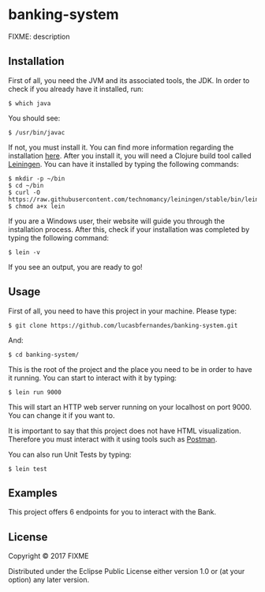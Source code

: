 # banking-system

FIXME: description

## Installation

First of all, you need the JVM and its associated tools, the JDK. In order to check if you already have it installed, run:

    $ which java

You should see:

    $ /usr/bin/javac

If not, you must install it. You can find more information regarding the installation [here](http://www.oracle.com/technetwork/java/javase/downloads/index.html). After you install it, you will need a Clojure build tool called [Leiningen](https://leiningen.org/). You can have it installed by typing the following commands:

    $ mkdir -p ~/bin
    $ cd ~/bin
    $ curl -O https://raw.githubusercontent.com/technomancy/leiningen/stable/bin/lein
    $ chmod a+x lein

If you are a Windows user, their website will guide you through the installation process. After this, check if your installation was completed by typing the following command:

    $ lein -v

If you see an output, you are ready to go!

## Usage

First of all, you need to have this project in your machine. Please type:

    $ git clone https://github.com/lucasbfernandes/banking-system.git

And:

    $ cd banking-system/

This is the root of the project and the place you need to be in order to have it running. You can start to interact with it by typing:

    $ lein run 9000

This will start an HTTP web server running on your localhost on port 9000. You can change it if you want to.

It is important to say that this project does not have HTML visualization. Therefore you must interact with it using tools such as [Postman](https://www.getpostman.com/).

You can also run Unit Tests by typing:

    $ lein test

## Examples

This project offers 6 endpoints for you to interact with the Bank.

## License

Copyright © 2017 FIXME

Distributed under the Eclipse Public License either version 1.0 or (at
your option) any later version.
